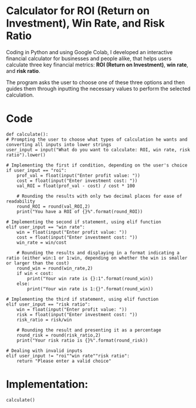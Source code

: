 # Calculator for ROI (Return on Investment), Win Rate, and Risk Ratio

Coding in Python and using Google Colab, I developed an interactive financial calculator for businesses and people alike, that helps users calculate three key financial metrics: **ROI (Return on Investment)**, **win rate**, and **risk ratio**. 

The program asks the user to choose one of these three options and then guides them through inputting the necessary values to perform the selected calculation.

# Code
    def calculate():
    # Prompting the user to choose what types of calculation he wants and converting all inputs into lower strings
    user_input = input("What do you want to calculate: ROI, win rate, risk ratio").lower()
    
    # Implementing the first if condition, depending on the user's choice
    if user_input == "roi":
        prof_val = float(input("Enter profit value: "))
        cost = float(input("Enter investment cost: "))
        val_ROI = float(prof_val - cost) / cost * 100

        # Rounding the results with only two decimal places for ease of readability
        round_ROI = round(val_ROI,2)
        print("You have a ROI of {}%".format(round_ROI))

    # Implementing the second if statement, using elif function
    elif user_input == "win rate":
        win = float(input("Enter profit value: "))
        cost = float(input("Enter investment cost: "))
        win_rate = win/cost
        
        # Rounding the results and displaying in a format indicating a ratio (either win:1 or 1:win, depending on whether the win is smaller or larger than the cost)
        round_win = round(win_rate,2)
        if win < cost:
            print("Your win rate is {}:1".format(round_win))
        else:
            print("Your win rate is 1:{}".format(round_win))

    # Implementing the third if statement, using elif function
    elif user_input == "risk ratio":
        win = float(input("Enter profit value: "))
        risk = float(input("Enter investment cost: "))
        risk_ratio = risk/win

        # Rounding the result and presenting it as a percentage
        round_risk = round(risk_ratio,2)
        print("Your risk ratio is {}%".format(round_risk))
    
    # Dealing with invalid inputs
    elif user_input != "roi""win rate""risk ratio":
        return "Please enter a valid choice"

# Implementation:
    calculate()
